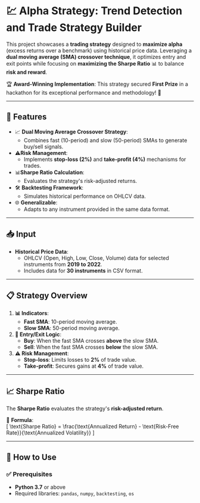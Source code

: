 # 💹 Alpha Strategy: Trend Detection and Trade Strategy Builder

This project showcases a **trading strategy** designed to **maximize alpha** (excess returns over a benchmark) using historical price data. Leveraging a **dual moving average (SMA) crossover technique**, it optimizes entry and exit points while focusing on **maximizing the Sharpe Ratio** 📊 to balance **risk and reward**.

🏆 **Award-Winning Implementation**: This strategy secured **First Prize** in a hackathon for its exceptional performance and methodology! 🎉

---

## 🌟 Features

- 📈 **Dual Moving Average Crossover Strategy**: 
  - Combines fast (10-period) and slow (50-period) SMAs to generate buy/sell signals.
- ⚠️**Risk Management**: 
  - Implements **stop-loss (2%)** and **take-profit (4%)** mechanisms for trades.
- 📊**Sharpe Ratio Calculation**: 
  - Evaluates the strategy's risk-adjusted returns.
- 🛠️ **Backtesting Framework**: 
  - Simulates historical performance on OHLCV data.
- 🌐 **Generalizable**: 
  - Adapts to any instrument provided in the same data format.

---

## 📥 Input
- **Historical Price Data**: 
  - OHLCV (Open, High, Low, Close, Volume) data for selected instruments from **2019 to 2022**.
  - Includes data for **30 instruments** in CSV format.

---

## 📋  Strategy Overview
1. **📊 Indicators**: 
   - **Fast SMA**: 10-period moving average.
   - **Slow SMA**: 50-period moving average.
2. **🚦 Entry/Exit Logic**:
   - **Buy**: When the fast SMA crosses **above** the slow SMA.
   - **Sell**: When the fast SMA crosses **below** the slow SMA.
3. **⚠️ Risk Management**:
   - **Stop-loss**: Limits losses to **2%** of trade value.
   - **Take-profit**: Secures gains at **4%** of trade value.

---

## 📈 Sharpe Ratio
The **Sharpe Ratio** evaluates the strategy's **risk-adjusted return**.  

🧮 **Formula**:  
\[ \text{Sharpe Ratio} = \frac{\text{Annualized Return} - \text{Risk-Free Rate}}{\text{Annualized Volatility}} \]

---

## 🚀 How to Use
### ✅ Prerequisites
-  **Python 3.7** or above
-  Required libraries: `pandas`, `numpy`, `backtesting`, `os`
